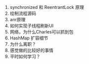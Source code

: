 1. synchronized 和 ReentrantLock 原理
2. 绘制流程源码
3. anr原理
4. 如何实现子线程刷新UI
5. 网络，为什么Charles可以抓到包
6. HashMap 扩容细节
7. 为什么离职？
8. 感觉做的比较好的事情
9. 平时如何学习？